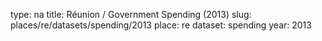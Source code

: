 type: na
title: Réunion / Government Spending (2013)
slug: places/re/datasets/spending/2013
place: re
dataset: spending
year: 2013
